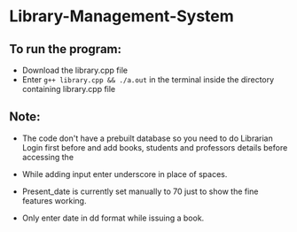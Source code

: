 # Library-Management-System

## To run the program:
-  Download the library.cpp file
-  Enter     ``` g++ library.cpp && ./a.out ```   in the terminal inside the directory containing library.cpp file

## Note: 
-  The code don't have a prebuilt database so you need to do Librarian Login first before and add books, students and professors details before accessing the 

-  While adding input enter underscore in place of spaces.

-  Present_date is currently set manually to 70 just to show the fine features working.

-  Only enter date in dd format while issuing a book.
